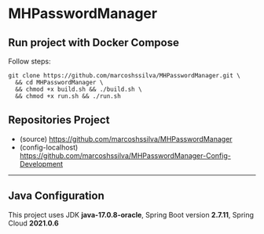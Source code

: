 # MHPasswordManager

## Run project with Docker Compose

Follow steps:
```
git clone https://github.com/marcoshssilva/MHPasswordManager.git \
  && cd MHPasswordManager \
  && chmod +x build.sh && ./build.sh \
  && chmod +x run.sh && ./run.sh
```

## Repositories Project
- (source) https://github.com/marcoshssilva/MHPasswordManager
- (config-localhost) https://github.com/marcoshssilva/MHPasswordManager-Config-Development

---
## Java Configuration
This project uses JDK **java-17.0.8-oracle**, Spring Boot version **2.7.11**, Spring Cloud **2021.0.6**
